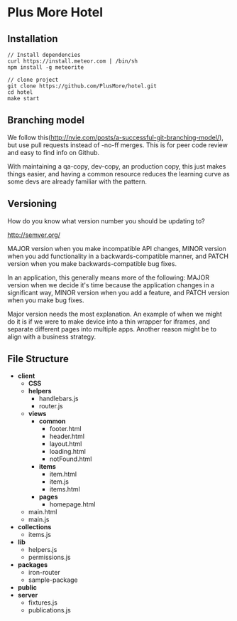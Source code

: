 # Plus More Hotel

## Installation

```
// Install dependencies
curl https://install.meteor.com | /bin/sh
npm install -g meteorite

// clone project
git clone https://github.com/PlusMore/hotel.git
cd hotel
make start
```

## Branching model
We follow this(http://nvie.com/posts/a-successful-git-branching-model/), but use pull requests instead of -no-ff merges. This is for peer code review and easy to find info on Github. 

With maintaining a qa-copy, dev-copy, an production copy, this just makes things easier, and having a common resource reduces the learning curve as some devs are already familiar with the pattern.

## Versioning
How do you know what version number you should be updating to?

http://semver.org/

MAJOR version when you make incompatible API changes,
MINOR version when you add functionality in a backwards-compatible manner, and
PATCH version when you make backwards-compatible bug fixes.

In an application, this generally means more of the following: 
MAJOR version when we decide it's time because the application changes in a significant way,
MINOR version when you add a feature, and
PATCH version when you make bug fixes.

Major version needs the most explanation. An example of when we might do it is if we were to make device into a thin wrapper for iframes, and separate different pages into multiple apps. Another reason might be to align with a business strategy. 


## File Structure

- **client**
	- **CSS**
	- **helpers**
		- handlebars.js
		- router.js
	- **views**
		- **common**
			- footer.html
			- header.html
			- layout.html
			- loading.html
			- notFound.html
		- **items**
			- item.html
			- item.js
			- items.html
		- **pages**
			- homepage.html
	- main.html
	- main.js
- **collections**
	- items.js
- **lib**
	- helpers.js
	- permissions.js
- **packages**
	- iron-router
	- sample-package
- **public**
- **server**
	- fixtures.js
	- publications.js
